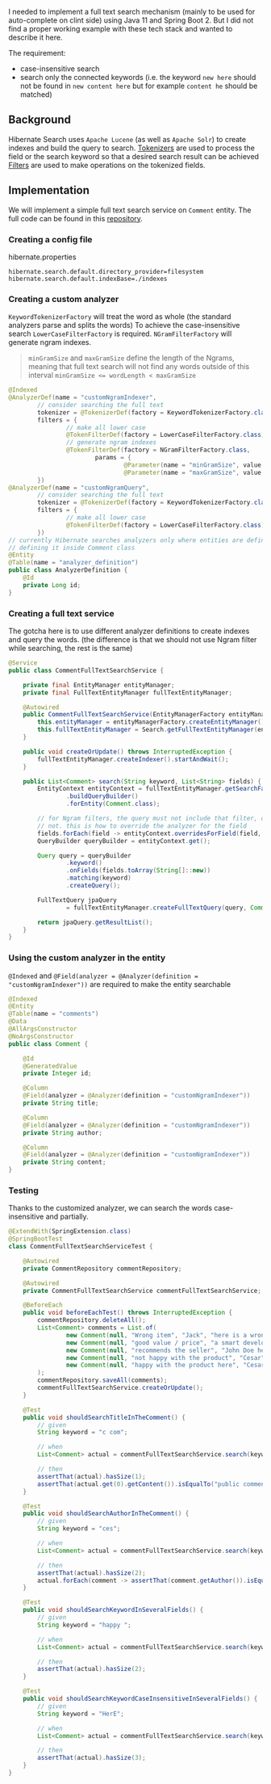 <!--
{
  "title": "Implementing a full text search using Spring Boot 2 + Hibernate Search",
  "subtitle": "A full text search analyzer customization using Java 11, Spring Boot 2 and Hibernate Search",
  "date": "2020-09-13",
  "tags": ["java11", "spring-boot", "hibernate-search", "apache-lucene"],
  "summary": "I needed to implement a full text search mechanism (mainly to be used for auto-complete on clint side) using Java 11 and
Spring Boot 2. But I did not find a proper working example with these tech stack and wanted to describe it here."
}
-->

I needed to implement a full text search mechanism (mainly to be used for auto-complete on clint side) using Java 11 and
Spring Boot 2. But I did not find a proper working example with these tech stack and wanted to describe it here.

The requirement:
- case-insensitive search
- search only the connected keywords (i.e. the keyword `new here` should not be found in `new content here` 
but for example `content he` should be matched)

## Background

Hibernate Search uses `Apache Lucene` (as well as `Apache Solr`) to create indexes and build the query to search. 
[Tokenizers](https://lucene.apache.org/solr/guide/6_6/tokenizers.html) are used to process the field or the search keyword so that a desired search result can be achieved
[Filters](https://lucene.apache.org/solr/guide/6_6/filter-descriptions.html) are used to make operations on the tokenized fields.

## Implementation
We will implement a simple full text search service on `Comment` entity.
The full code can be found in this [repository](https://github.com/tahsinozden/spring-boot-hibernate-search).

### Creating a config file
hibernate.properties
```text
hibernate.search.default.directory_provider=filesystem
hibernate.search.default.indexBase=./indexes
```

### Creating a custom analyzer
`KeywordTokenizerFactory` will treat the word as whole (the standard analyzers parse and splits the words)
To achieve the case-insensitive search `LowerCaseFilterFactory` is required. `NGramFilterFactory` will generate ngram
indexes. 
> `minGramSize` and `maxGramSize` define the length of the Ngrams, meaning that full text search will not find any words 
> outside of this interval `minGramSize <= wordLength < maxGramSize`
```java
@Indexed
@AnalyzerDef(name = "customNgramIndexer",
        // consider searching the full text
        tokenizer = @TokenizerDef(factory = KeywordTokenizerFactory.class),
        filters = {
                // make all lower case
                @TokenFilterDef(factory = LowerCaseFilterFactory.class),
                // generate ngram indexes
                @TokenFilterDef(factory = NGramFilterFactory.class,
                        params = {
                                @Parameter(name = "minGramSize", value = "3"),
                                @Parameter(name = "maxGramSize", value = "40")})
        })
@AnalyzerDef(name = "customNgramQuery",
        // consider searching the full text
        tokenizer = @TokenizerDef(factory = KeywordTokenizerFactory.class),
        filters = {
                // make all lower case
                @TokenFilterDef(factory = LowerCaseFilterFactory.class)
        })
// currently Hibernate searches analyzers only where entities are defined. That's why I created an entity here instead of
// defining it inside Comment class
@Entity
@Table(name = "analyzer_definition")
public class AnalyzerDefinition {
    @Id
    private Long id;
}

```

### Creating a full text service
The gotcha here is to use different analyzer definitions to create indexes and query the words. (the difference is that
we should not use Ngram filter while searching, the rest is the same)

```java
@Service
public class CommentFullTextSearchService {

    private final EntityManager entityManager;
    private final FullTextEntityManager fullTextEntityManager;

    @Autowired
    public CommentFullTextSearchService(EntityManagerFactory entityManagerFactory) {
        this.entityManager = entityManagerFactory.createEntityManager();
        this.fullTextEntityManager = Search.getFullTextEntityManager(entityManager);
    }

    public void createOrUpdate() throws InterruptedException {
        fullTextEntityManager.createIndexer().startAndWait();
    }

    public List<Comment> search(String keyword, List<String> fields) {
        EntityContext entityContext = fullTextEntityManager.getSearchFactory()
                .buildQueryBuilder()
                .forEntity(Comment.class);

        // for Ngram filters, the query must not include that filter, otherwise it may fetch all the records relevant or
        // not. this is how to override the analyzer for the field
        fields.forEach(field -> entityContext.overridesForField(field, "customNgramQuery"));
        QueryBuilder queryBuilder = entityContext.get();

        Query query = queryBuilder
                .keyword()
                .onFields(fields.toArray(String[]::new))
                .matching(keyword)
                .createQuery();

        FullTextQuery jpaQuery
                = fullTextEntityManager.createFullTextQuery(query, Comment.class);

        return jpaQuery.getResultList();
    }
}
```

### Using the custom analyzer in the entity
`@Indexed` and `@Field(analyzer = @Analyzer(definition = "customNgramIndexer"))` are required to make the entity searchable

```java
@Indexed
@Entity
@Table(name = "comments")
@Data
@AllArgsConstructor
@NoArgsConstructor
public class Comment {

    @Id
    @GeneratedValue
    private Integer id;

    @Column
    @Field(analyzer = @Analyzer(definition = "customNgramIndexer"))
    private String title;

    @Column
    @Field(analyzer = @Analyzer(definition = "customNgramIndexer"))
    private String author;

    @Column
    @Field(analyzer = @Analyzer(definition = "customNgramIndexer"))
    private String content;
}
```

### Testing
Thanks to the customized analyzer, we can search the words case-insensitive and partially.

```java
@ExtendWith(SpringExtension.class)
@SpringBootTest
class CommentFullTextSearchServiceTest {

    @Autowired
    private CommentRepository commentRepository;

    @Autowired
    private CommentFullTextSearchService commentFullTextSearchService;

    @BeforeEach
    public void beforeEachTest() throws InterruptedException {
        commentRepository.deleteAll();
        List<Comment> comments = List.of(
                new Comment(null, "Wrong item", "Jack", "here is a wrong item"),
                new Comment(null, "good value / price", "a smart developer", "really good content"),
                new Comment(null, "recommends the seller", "John Doe here", "public comment"),
                new Comment(null, "not happy with the product", "Cesar", "definitely you need to find sth better"),
                new Comment(null, "happy with the product here", "Cesar", "find something else")
        );
        commentRepository.saveAll(comments);
        commentFullTextSearchService.createOrUpdate();
    }

    @Test
    public void shouldSearchTitleInTheComment() {
        // given
        String keyword = "c com";

        // when
        List<Comment> actual = commentFullTextSearchService.search(keyword, List.of("content"));

        // then
        assertThat(actual).hasSize(1);
        assertThat(actual.get(0).getContent()).isEqualTo("public comment");
    }

    @Test
    public void shouldSearchAuthorInTheComment() {
        // given
        String keyword = "ces";

        // when
        List<Comment> actual = commentFullTextSearchService.search(keyword, List.of("author"));

        // then
        assertThat(actual).hasSize(2);
        actual.forEach(comment -> assertThat(comment.getAuthor()).isEqualTo("Cesar"));
    }

    @Test
    public void shouldSearchKeywordInSeveralFields() {
        // given
        String keyword = "happy ";

        // when
        List<Comment> actual = commentFullTextSearchService.search(keyword, List.of("title", "author", "content"));

        // then
        assertThat(actual).hasSize(2);
    }

    @Test
    public void shouldSearchKeywordCaseInsensitiveInSeveralFields() {
        // given
        String keyword = "HerE";

        // when
        List<Comment> actual = commentFullTextSearchService.search(keyword, List.of("title", "author", "content"));

        // then
        assertThat(actual).hasSize(3);
    }
}
```







